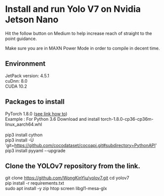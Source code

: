 # Install and run Yolo V7 on Nvidia Jetson Nano
Hit the follow button on Medium to help increase reach of straight to the point guidance.<br/>

Make sure you are in MAXN Power Mode in order to compile in decent time.<br/>

## Environment <br/>

JetPack version: 4.5.1 <br/>
cuDnn: 8.0 <br/>
CUDA 10.2 <br/>
## Packages to install <br/>

PyTorch 1.8.0 ([see link how to](https://forums.developer.nvidia.com/t/pytorch-for-jetson-version-1-11-now-available/72048)) <br/>
Example : For Python 3.6 Download and install torch-1.8.0-cp36-cp36m-linux_aarch64.whl <br/> <br/>
pip3 install cython  <br/>
pip3 install -U 'git+https://github.com/cocodataset/cocoapi.git#subdirectory=PythonAPI' <br/>
pip3 install pyyaml --upgrade <br/>

## Clone the YOLOv7 repository from the link.<br/>
git clone https://github.com/WongKinYiu/yolov7.git
cd yolov7 <br/>
pip install -r requirements.txt <br/>
sudo apt install -y zip htop screen libgl1-mesa-glx
